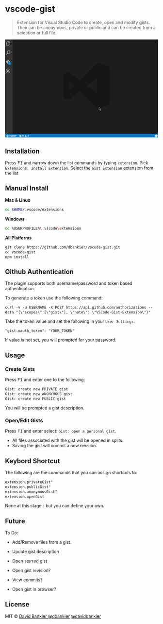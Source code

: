 # vscode-gist

> Extension for Visual Studio Code to create, open and modify gists.
They can be anonymous, private or public and can be created from a selection or full file.

![screencast](./vscode-gist-open-and-save.gif)

## Installation

Press <kbd>F1</kbd> and narrow down the list commands by typing `extension`. Pick `Extensions: Install Extension`.
Select the `Gist Extension` extension from the list

## Manual Install

**Mac & Linux**
```sh
cd $HOME/.vscode/extensions
```
**Windows**
```sh
cd %USERPROFILE%\.vscode\extensions
```

**All Platforms**
```
git clone https://github.com/dbankier/vscode-gist.git
cd vscode-gist
npm install
```


## Github Authentication

The plugin supports both username/password and token based authentication.

To generate a token use the following command:

~~~
curl -v -u USERNAME -X POST https://api.github.com/authorizations --data "{\"scopes\":[\"gist\"], \"note\": \"VSCode-Gist-Extension\"}"
~~~

Take the token value and set the following in your `User Settings`:

~~~
"gist.oauth_token": "YOUR_TOKEN"
~~~

If value is not set, you will prompted for your password.


## Usage

### Create Gists

Press <kbd>F1</kbd> and enter one fo the following:

~~~
Gist: create new PRIVATE gist
Gist: create new ANONYMOUS gist
Gist: create new PUBLIC gist
~~~

You will be prompted a gist description.

### Open/Edit Gists

Press <kbd>F1</kbd> and enter select: `Gist: open a personal gist`.

* All files associated with the gist will be opened in splits.
* Saving the gist will commit a new revision.

## Keybord Shortcut

The following are the commands that you can assign shortcuts to:

~~~
extension.privateGist"
extension.publicGist"
extension.anonymousGist"
extension.openGist
~~~

None at this stage - but you can define your own.

## Future
To Do:

  * Add/Remove files from a gist.
  * Update gist description
  * Open starred gist

  * Open gist revision?
  * View commits?
  * Open gist in browser?

## License

MIT © [David Bankier @dbankier](https://github.com/dbankier)
[@davidbankier](https://twitter.com/davidbankier)